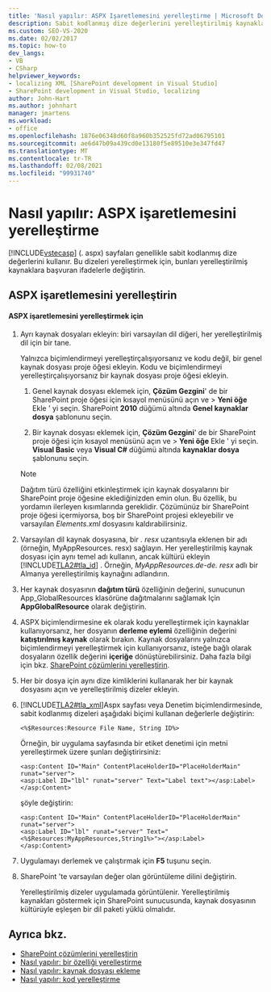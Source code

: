 ```yaml
---
title: 'Nasıl yapılır: ASPX Işaretlemesini yerelleştirme | Microsoft Docs'
description: Sabit kodlanmış dize değerlerini yerelleştirilmiş kaynaklara başvuran ifadelerle değiştirerek SharePoint 'te ASPX işaretlemesini yerelleştirmeye öğrenin.
ms.custom: SEO-VS-2020
ms.date: 02/02/2017
ms.topic: how-to
dev_langs:
- VB
- CSharp
helpviewer_keywords:
- localizing XML [SharePoint development in Visual Studio]
- SharePoint development in Visual Studio, localizing
author: John-Hart
ms.author: johnhart
manager: jmartens
ms.workload:
- office
ms.openlocfilehash: 1876e06348d60f8a960b352525fd72ad06795101
ms.sourcegitcommit: ae6d47b09a439cd0e13180f5e89510e3e347fd47
ms.translationtype: MT
ms.contentlocale: tr-TR
ms.lasthandoff: 02/08/2021
ms.locfileid: "99931740"
---
```

# <a name="how-to-localize-aspx-markup"></a>Nasıl yapılır: ASPX işaretlemesini yerelleştirme
  [!INCLUDE[vstecasp](../sharepoint/includes/vstecasp-md.md)] (. aspx) sayfaları genellikle sabit kodlanmış dize değerlerini kullanır. Bu dizeleri yerelleştirmek için, bunları yerelleştirilmiş kaynaklara başvuran ifadelerle değiştirin.

## <a name="localize-aspx-markup"></a>ASPX işaretlemesini yerelleştirin

#### <a name="to-localize-aspx-markup"></a>ASPX işaretlemesini yerelleştirmek için

1. Ayrı kaynak dosyaları ekleyin: biri varsayılan dil diğeri, her yerelleştirilmiş dil için bir tane.

     Yalnızca biçimlendirmeyi yerelleştirçalışıyorsanız ve kodu değil, bir genel kaynak dosyası proje öğesi ekleyin. Kodu ve biçimlendirmeyi yerelleştirçalışıyorsanız bir kaynak dosyası proje öğesi ekleyin.

    1. Genel kaynak dosyası eklemek için, **Çözüm Gezgini**' de bir SharePoint proje öğesi için kısayol menüsünü açın ve   >  **Yeni öğe** Ekle ' yi seçin. SharePoint **2010** düğümü altında **Genel kaynaklar dosya** şablonunu seçin.

    2. Bir kaynak dosyası eklemek için, **Çözüm Gezgini**' de bir SharePoint proje öğesi için kısayol menüsünü açın ve   >  **Yeni öğe** Ekle ' yi seçin. **Visual Basic** veya **Visual C#** düğümü altında **kaynaklar dosya** şablonunu seçin.

    > [!NOTE]
    > Dağıtım türü özelliğini etkinleştirmek için kaynak dosyalarını bir SharePoint proje öğesine eklediğinizden emin olun. Bu özellik, bu yordamın ilerleyen kısımlarında gereklidir. Çözümünüz bir SharePoint proje öğesi içermiyorsa, boş bir SharePoint projesi ekleyebilir ve varsayılan *Elements.xml* dosyasını kaldırabilirsiniz.

2. Varsayılan dil kaynak dosyasına, bir *. resx* uzantısıyla eklenen bir adı (örneğin, MyAppResources. resx) sağlayın. Her yerelleştirilmiş kaynak dosyası için aynı temel adı kullanın, ancak kültürü ekleyin [!INCLUDE[TLA2#tla_id](../sharepoint/includes/tla2sharptla-id-md.md)] . Örneğin, *MyAppResources.de-de. resx* adlı bir Almanya yerelleştirilmiş kaynağını adlandırın.

3. Her kaynak dosyasının **dağıtım türü** özelliğinin değerini, sunucunun App_GlobalResources klasörüne dağıtmalarını sağlamak Için **AppGlobalResource** olarak değiştirin.

4. ASPX biçimlendirmesine ek olarak kodu yerelleştirmek için kaynaklar kullanıyorsanız, her dosyanın **derleme eylemi** özelliğinin değerini **katıştırılmış kaynak** olarak bırakın. Kaynak dosyalarını yalnızca biçimlendirmeyi yerelleştirmek için kullanıyorsanız, isteğe bağlı olarak dosyaların özellik değerini **içeriğe** dönüştürebilirsiniz. Daha fazla bilgi için bkz. [SharePoint çözümlerini yerelleştirin](../sharepoint/localizing-sharepoint-solutions.md).

5. Her bir dosya için aynı dize kimliklerini kullanarak her bir kaynak dosyasını açın ve yerelleştirilmiş dizeler ekleyin.

6. [!INCLUDE[TLA2#tla_xml](../sharepoint/includes/tla2sharptla-xml-md.md)]Aspx sayfası veya Denetim biçimlendirmesinde, sabit kodlanmış dizeleri aşağıdaki biçimi kullanan değerlerle değiştirin:

    ```aspx-csharp
    <%$Resources:Resource File Name, String ID%>
    ```

     Örneğin, bir uygulama sayfasında bir etiket denetimi için metni yerelleştirmek üzere şunları değiştirirsiniz:

    ```aspx-csharp
    <asp:Content ID="Main" ContentPlaceHolderID="PlaceHolderMain" runat="server">
    <asp:Label ID="lbl" runat="server" Text="Label text"></asp:Label>
    </asp:Content>
    ```

     şöyle değiştirin:

    ```aspx-csharp
    <asp:Content ID="Main" ContentPlaceHolderID="PlaceHolderMain" runat="server">
    <asp:Label ID="lbl" runat="server" Text="<%$Resources:MyAppResources,String1%>"></asp:Label>
    </asp:Content>
    ```

7. Uygulamayı derlemek ve çalıştırmak için **F5** tuşunu seçin.

8. SharePoint 'te varsayılan değer olan görüntüleme dilini değiştirin.

     Yerelleştirilmiş dizeler uygulamada görüntülenir. Yerelleştirilmiş kaynakları göstermek için SharePoint sunucusunda, kaynak dosyasının kültürüyle eşleşen bir dil paketi yüklü olmalıdır.

## <a name="see-also"></a>Ayrıca bkz.
- [SharePoint çözümlerini yerelleştirin](../sharepoint/localizing-sharepoint-solutions.md)
- [Nasıl yapılır: bir özelliği yerelleştirme](../sharepoint/how-to-localize-a-feature.md)
- [Nasıl yapılır: kaynak dosyası ekleme](../sharepoint/how-to-add-a-resource-file.md)
- [Nasıl yapılır: kod yerelleştirme](../sharepoint/how-to-localize-code.md)
